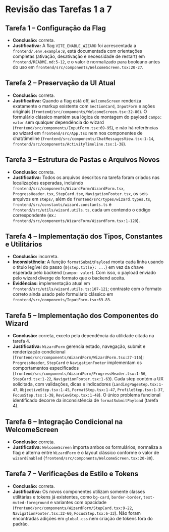 # Revisão das Tarefas 1 a 7

## Tarefa 1 – Configuração da Flag
- **Conclusão:** correta.
- **Justificativa:** A flag `VITE_ENABLE_WIZARD` foi acrescentada a `frontend/.env.example:8`, está documentada com orientações completas (ativação, desativação e necessidade de restart) em `frontend/README.md:5-12`, e o valor é normalizado para booleano antes do uso em `frontend/src/components/WelcomeScreen.tsx:20-27`.

## Tarefa 2 – Preservação da UI Atual
- **Conclusão:** correta.
- **Justificativa:** Quando a flag está off, `WelcomeScreen` renderiza exatamente o markup existente com `SectionCard`, `InputForm` e ações originais (`frontend/src/components/WelcomeScreen.tsx:32-80`). O formulário clássico mantém sua lógica de montagem do payload `campo: valor` sem qualquer dependência do wizard (`frontend/src/components/InputForm.tsx:69-95`), e não há referências ao wizard em `frontend/src/App.tsx` nem nos componentes de chat/timeline (`frontend/src/components/ChatMessagesView.tsx:1-14`, `frontend/src/components/ActivityTimeline.tsx:1-38`).

## Tarefa 3 – Estrutura de Pastas e Arquivos Novos
- **Conclusão:** correta.
- **Justificativa:** Todos os arquivos descritos na tarefa foram criados nas localizações esperadas, incluindo `frontend/src/components/WizardForm/WizardForm.tsx`, `ProgressHeader.tsx`, `StepCard.tsx`, `NavigationFooter.tsx`, os seis arquivos em `steps/`, além de `frontend/src/types/wizard.types.ts`, `frontend/src/constants/wizard.constants.ts` e `frontend/src/utils/wizard.utils.ts`, cada um contendo o código correspondente (ex.: `frontend/src/components/WizardForm/WizardForm.tsx:1-120`).

## Tarefa 4 – Implementação dos Tipos, Constantes e Utilitários
- **Conclusão:** incorreta.
- **Inconsistência:** A função `formatSubmitPayload` monta cada linha usando o título legível do passo (`${step.title}: ...`) em vez da chave esperada pelo backend (`campo: valor`). Com isso, o payload enviado pelo wizard diverge do formato que o backend aceita.
- **Evidências:** implementação atual em `frontend/src/utils/wizard.utils.ts:107-121`; contraste com o formato correto ainda usado pelo formulário clássico em `frontend/src/components/InputForm.tsx:69-83`.

## Tarefa 5 – Implementação dos Componentes do Wizard
- **Conclusão:** correta, exceto pela dependência da utilidade citada na tarefa 4.
- **Justificativa:** `WizardForm` gerencia estado, navegação, submit e renderização condicional (`frontend/src/components/WizardForm/WizardForm.tsx:27-116`); `ProgressHeader`, `StepCard` e `NavigationFooter` implementam os comportamentos especificados (`frontend/src/components/WizardForm/ProgressHeader.tsx:1-56`, `StepCard.tsx:1-22`, `NavigationFooter.tsx:1-63`). Cada step contém a UX solicitada, com validações, dicas e indicadores (`LandingPageStep.tsx:1-47`, `ObjectiveStep.tsx:1-45`, `FormatStep.tsx:1-47`, `ProfileStep.tsx:1-37`, `FocusStep.tsx:1-38`, `ReviewStep.tsx:1-48`). O único problema funcional identificado decorre da inconsistência de `formatSubmitPayload` (tarefa 4).

## Tarefa 6 – Integração Condicional na WelcomeScreen
- **Conclusão:** correta.
- **Justificativa:** `WelcomeScreen` importa ambos os formulários, normaliza a flag e alterna entre `WizardForm` e o layout clássico conforme o valor de `wizardEnabled` (`frontend/src/components/WelcomeScreen.tsx:20-80`).

## Tarefa 7 – Verificações de Estilo e Tokens
- **Conclusão:** correta.
- **Justificativa:** Os novos componentes utilizam somente classes utilitárias e tokens já existentes, como `bg-card`, `border-border`, `text-muted-foreground` e variantes com opacidade (`frontend/src/components/WizardForm/StepCard.tsx:9-22`, `NavigationFooter.tsx:32-60`, `FocusStep.tsx:6-33`). Não foram encontradas adições em `global.css` nem criação de tokens fora do padrão.
